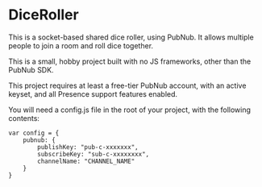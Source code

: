 # DiceRoller
This is a socket-based shared dice roller, using PubNub. 
It allows multiple people to join a room and roll dice together.

This is a small, hobby project built with no JS frameworks, other than the PubNub SDK.

This project requires at least a free-tier PubNub account, with an active keyset, and all Presence support features enabled.

You will need a config.js file in the root of your project, with the following contents:

```
var config = {
    pubnub: {
        publishKey: "pub-c-xxxxxxx",
        subscribeKey: "sub-c-xxxxxxxx",
        channelName: "CHANNEL_NAME"
    }
}
```